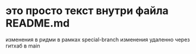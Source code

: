 # это просто текст внутри файла README.md
изменения в ридми в рамках special-branch
изменения удаленно через гитхаб в main